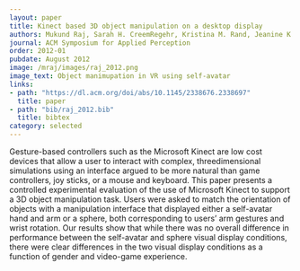 ```yaml
---
layout: paper
title: Kinect based 3D object manipulation on a desktop display
authors: Mukund Raj, Sarah H. CreemRegehr, Kristina M. Rand, Jeanine K. Stefanucci, and William B. Thompson
journal: ACM Symposium for Applied Perception
order: 2012-01
pubdate: August 2012
image: /mraj/images/raj_2012.png
image_text: Object manimupation in VR using self-avatar 
links:
- path: "https://dl.acm.org/doi/abs/10.1145/2338676.2338697"
  title: paper
- path: "bib/raj_2012.bib"
  title: bibtex
category: selected
---
```


Gesture-based controllers such as the Microsoft Kinect are low cost devices
that allow a user to interact with complex, threedimensional simulations using
an interface argued to be more natural than game controllers, joy sticks, or a
mouse and keyboard. This paper presents a controlled experimental evaluation of
the use of Microsoft Kinect to support a 3D object manipulation task. Users
were asked to match the orientation of objects with a manipulation interface
that displayed either a self-avatar hand and arm or a sphere, both
corresponding to users’ arm gestures and wrist rotation. Our results show that
while there was no overall difference in performance between the self-avatar
and sphere visual display conditions, there were clear differences in the two
visual display conditions as a function of gender and video-game experience.
